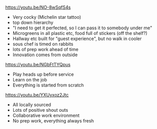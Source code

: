 https://youtu.be/NO-8wSqfS4s
- Very cocky (Michelin star tattoo)
- top down hierarchy
- "I need to get it perfected, so I can pass it to somebody under me"
- Microgreens in all plastic etc, food full of stickers (off the shelf?)
- Hallway etc built for "guest experience", but no walk in cooler
- sous chef is timed on rabbits
- lots of prep work ahead of time
- Innovation comes from outside

https://youtu.be/NGbFtTYQpus
- Play heads up before service
- Learn on the job
- Everything is started from scratch

https://youtu.be/YXUyxoz2Jtc
- All locally sourced
- Lots of positive shout outs
- Collaborative work environment
- No prep work, everything always fresh